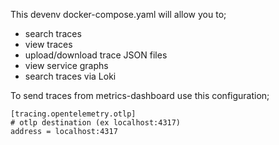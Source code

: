 This devenv docker-compose.yaml will allow you to;
- search traces
- view traces
- upload/download trace JSON files
- view service graphs
- search traces via Loki

To send traces from metrics-dashboard use this configuration;
```
[tracing.opentelemetry.otlp]
# otlp destination (ex localhost:4317)
address = localhost:4317
```
